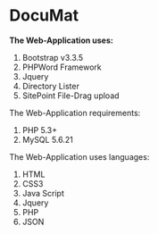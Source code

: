 # DocuMat

**The Web-Application uses:**

1. Bootstrap v3.3.5
2. PHPWord Framework
3. Jquery
4. Directory Lister
5. SitePoint File-Drag upload



The Web-Application requirements:

1. PHP 5.3+
2. MySQL 5.6.21


The Web-Application uses languages:

1. HTML
2. CSS3
3. Java Script
4. Jquery
5. PHP
6. JSON
